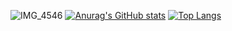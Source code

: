 ![IMG_4546](https://user-images.githubusercontent.com/73055887/118755891-b40f9700-b8a4-11eb-943a-c65408a66e8d.GIF)
[![Anurag's GitHub stats](https://github-readme-stats.vercel.app/api?username=kimginie&show_icons=true)](https://github.com/anuraghazra/github-readme-stats)
[![Top Langs](https://github-readme-stats.vercel.app/api/top-langs/?username=kimginie&layout=compact)](https://github.com/anuraghazra/github-readme-stats)

